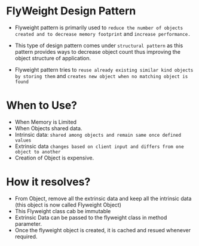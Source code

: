 # FlyWeight Design Pattern

- Flyweight pattern is primarily used to `reduce the number of objects created and to decrease memory footprint` and `increase performance.`
- This type of design pattern comes under `structural pattern` as this pattern provides ways to decrease object count thus improving the object structure of application.

- Flyweight pattern tries to `reuse already existing similar kind objects by storing them` and `creates new object when no matching object is found`

# When to Use?

- When Memory is Limited
- When Objects shared data.
- Intrinsic data: `shared among objects and remain same once defined values`
- Extrinsic data `changes based on client input and differs from one object to another`
- Creation of Object is expensive.

# How it resolves?

- From Object, remove all the extrinsic data and keep all the intrinsic data (this object is now called Flyweight Object)
- This Flyweight class cab be immutable
- Extrinsic Data can be passed to the flyweight class in method parameter.
- Once the flyweight object is created, it is cached and resued whenever required.

